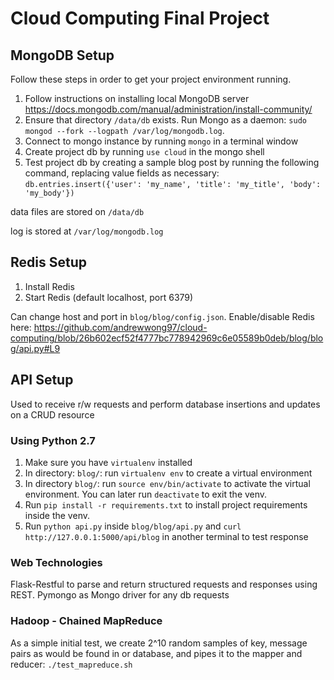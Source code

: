 # Cloud Computing Final Project

## MongoDB Setup
Follow these steps in order to get your project environment running.

1. Follow instructions on installing local MongoDB server https://docs.mongodb.com/manual/administration/install-community/
2. Ensure that directory `/data/db` exists. Run Mongo as a daemon: `sudo mongod --fork --logpath /var/log/mongodb.log`.
3. Connect to mongo instance by running `mongo` in a terminal window
4. Create project db by running `use cloud` in the mongo shell
5. Test project db by creating a sample blog post by running the following command, replacing value fields as necessary: `db.entries.insert({'user': 'my_name', 'title': 'my_title', 'body': 'my_body'})`

data files are stored on `/data/db`

log is stored at `/var/log/mongodb.log`

## Redis Setup
1. Install Redis
2. Start Redis (default localhost, port 6379)

Can change host and port in `blog/blog/config.json`. Enable/disable Redis here: https://github.com/andrewwong97/cloud-computing/blob/26b602ecf52f4777bc778942969c6e05589b0deb/blog/blog/api.py#L9

## API Setup
Used to receive r/w requests and perform database insertions and updates on a CRUD resource

### Using Python 2.7

1. Make sure you have `virtualenv` installed
2. In directory: `blog/`: run `virtualenv env` to create a virtual environment
3. In directory `blog/`: run `source env/bin/activate` to activate the virtual environment. You can later run `deactivate` to exit the venv.
4. Run `pip install -r requirements.txt` to install project requirements inside the venv.
5. Run `python api.py` inside `blog/blog/api.py` and `curl http://127.0.0.1:5000/api/blog` in another terminal to test response

### Web Technologies

Flask-Restful to parse and return structured requests and responses using REST.
Pymongo as Mongo driver for any db requests

### Hadoop - Chained MapReduce
As a simple initial test, we create 2^10 random samples of key, message pairs as would be found in or database, and pipes it to the mapper and reducer: `./test_mapreduce.sh`